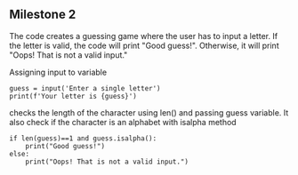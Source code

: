 ## Milestone 2
The  code creates a guessing game where the user has to input a letter. If the letter is valid, the code will print "Good guess!". Otherwise, it will print "Oops! That is not a valid input."

 Assigning input to variable
~~~      
guess = input('Enter a single letter')
print(f'Your letter is {guess}')
 ~~~       

checks  the length of the character using len() and passing guess variable. It also check if the character is an alphabet with isalpha method
~~~
if len(guess)==1 and guess.isalpha():
    print("Good guess!")
else:
    print("Oops! That is not a valid input.")
        